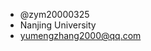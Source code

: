 - @zym20000325
- Nanjing University
- yumengzhang2000@qq.com

<!--- 
zym20000325/zym20000325 is a ✨ special ✨ repository because its `README.md` (this file) appears on your GitHub profile.
You can click the Preview link to take a look at your changes.
--->
